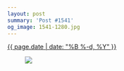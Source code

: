 ```yaml
---
layout: post
summary: 'Post #1541'
og_image: 1541-1280.jpg
---
```


<p>
 <time>
  <a href="/1541">
   {{ page.date | date: "%B %-d, %Y" }}
  </a>
 </time>
 <a href="/1541">
  <figure data-taken="12/4/2021">
   <img sizes="(min-width: 700px) 50vw, calc(100vw - 2rem)" src="{{ site.assets_url }}/1541-640.jpg" srcset="{{ site.assets_url }}/1541-320.jpg 320w, {{ site.assets_url }}/1541-640.jpg 640w, {{ site.assets_url }}/1541-960.jpg 960w, {{ site.assets_url }}/1541-1280.jpg 1280w"/>
  </figure>
 </a>
</p>
